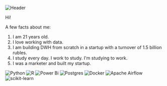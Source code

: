 ![Header](https://github.com/ZhDmitriy/ZhDmitriy/assets/141666797/a0369d98-09fc-413d-9b38-aeb16dec744e)

Hi!

A few facts about me:
1. I am 21 years old.
2. I love working with data.
3. I am building DWH from scratch in a startup with a turnover of 1.5 billion rubles.
4. I study every day. I work to study. I'm studying to work.
5. I was a marketer and built my startup.

![Python](https://img.shields.io/badge/python-3670A0?style=for-the-badge&logo=python&logoColor=ffdd54)
![R](https://img.shields.io/badge/r-%23276DC3.svg?style=for-the-badge&logo=r&logoColor=white)
![Power Bi](https://img.shields.io/badge/power_bi-F2C811?style=for-the-badge&logo=powerbi&logoColor=black)
![Postgres](https://img.shields.io/badge/postgres-%23316192.svg?style=for-the-badge&logo=postgresql&logoColor=white)
![Docker](https://img.shields.io/badge/docker-%230db7ed.svg?style=for-the-badge&logo=docker&logoColor=white)
![Apache Airflow](https://img.shields.io/badge/Apache%20Airflow-017CEE?style=for-the-badge&logo=Apache%20Airflow&logoColor=white)
![scikit-learn](https://img.shields.io/badge/scikit--learn-%23F7931E.svg?style=for-the-badge&logo=scikit-learn&logoColor=white)

